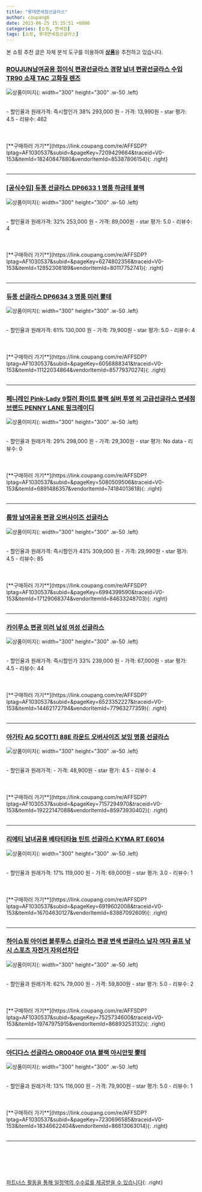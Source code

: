 ```yaml
---
title: "롯데면세점선글라스"
author: coupang6
date: 2023-06-25 15:35:51 +0800
categories: [쇼핑, 면세점]
tags: [쇼핑, 롯데면세점선글라스]
---
```


본 쇼핑 추천 글은 자체 분석 도구를 이용하여 [**상품**](https://link.coupang.com/a/bao1ui)을 추천하고 있습니다.

### [ROUJUN남여공용 접이식 편광선글라스 경량 남녀 편광선글라스 수입 TR90 소재 TAC 고화질 렌즈](https://link.coupang.com/re/AFFSDP?lptag=AF1030537&subid=&pageKey=7209429664&traceid=V0-153&itemId=18240847880&vendorItemId=85387806154)

![상품이미지](https://thumbnail7.coupangcdn.com/thumbnails/remote/230x230ex/image/vendor_inventory/2009/43438bd0e4130ee90d8f9accdb820c94b3daa490aeb1dcb57edbdb2f5824.jpg){: width="300" height="300" .w-50 .left}


<br>
- 할인율과 원래가격: 즉시할인가 38%  293,000   원
- 가격: 13,990원
- star 평가: 4.5
- 리뷰수: 462
<br>
<br>
<br>
<br>
[**구매하러 가기**](https://link.coupang.com/re/AFFSDP?lptag=AF1030537&subid=&pageKey=7209429664&traceid=V0-153&itemId=18240847880&vendorItemId=85387806154){: .right}
<br>
<br>

---

### [[공식수입] 듀퐁 선글라스 DP6633 1 명품 하금테 블랙](https://link.coupang.com/re/AFFSDP?lptag=AF1030537&subid=&pageKey=6274802356&traceid=V0-153&itemId=12852308189&vendorItemId=80117752741)

![상품이미지](https://thumbnail7.coupangcdn.com/thumbnails/remote/230x230ex/image/vendor_inventory/0447/6420e2aebdf312dd35fe21026ed0b974567570b77eba0dea57e96380e202.jpg){: width="300" height="300" .w-50 .left}


<br>
- 할인율과 원래가격: 32%  253,000   원
- 가격: 89,000원
- star 평가: 5.0
- 리뷰수: 4
<br>
<br>
<br>
<br>
[**구매하러 가기**](https://link.coupang.com/re/AFFSDP?lptag=AF1030537&subid=&pageKey=6274802356&traceid=V0-153&itemId=12852308189&vendorItemId=80117752741){: .right}
<br>
<br>

---

### [듀퐁 선글라스 DP6634 3 명품 미러 뿔테](https://link.coupang.com/re/AFFSDP?lptag=AF1030537&subid=&pageKey=6056888341&traceid=V0-153&itemId=11122034864&vendorItemId=85779370274)

![상품이미지](https://thumbnail9.coupangcdn.com/thumbnails/remote/230x230ex/image/vendor_inventory/2509/56c8467098fc3a30e1c2be210823260b3a6b35c4685741971a725c3084b9.jpg){: width="300" height="300" .w-50 .left}


<br>
- 할인율과 원래가격: 61%  130,000   원
- 가격: 79,900원
- star 평가: 5.0
- 리뷰수: 4
<br>
<br>
<br>
<br>
[**구매하러 가기**](https://link.coupang.com/re/AFFSDP?lptag=AF1030537&subid=&pageKey=6056888341&traceid=V0-153&itemId=11122034864&vendorItemId=85779370274){: .right}
<br>
<br>

---

### [페니레인 Pink-Lady 9컬러 화이트 블랙 실버 투명 외 고급선글라스 면세점브랜드 PENNY LANE 핑크레이디](https://link.coupang.com/re/AFFSDP?lptag=AF1030537&subid=&pageKey=5080509506&traceid=V0-153&itemId=6891486357&vendorItemId=74184013618)

![상품이미지](https://thumbnail10.coupangcdn.com/thumbnails/remote/230x230ex/image/vendor_inventory/023f/3ef902983675a8e721db961ca56a38aecb6e2c6a575142c2e70fc7bf4a91.jpg){: width="300" height="300" .w-50 .left}


<br>
- 할인율과 원래가격: 29%  298,000   원
- 가격: 29,300원
- star 평가: No data
- 리뷰수: 0
<br>
<br>
<br>
<br>
[**구매하러 가기**](https://link.coupang.com/re/AFFSDP?lptag=AF1030537&subid=&pageKey=5080509506&traceid=V0-153&itemId=6891486357&vendorItemId=74184013618){: .right}
<br>
<br>

---

### [룹땅 남여공용 편광 오버사이즈 선글라스](https://link.coupang.com/re/AFFSDP?lptag=AF1030537&subid=&pageKey=6994399590&traceid=V0-153&itemId=17129068374&vendorItemId=84633248703)

![상품이미지](https://thumbnail8.coupangcdn.com/thumbnails/remote/230x230ex/image/vendor_inventory/48ec/72069066d0a0d3c10aa0c0d8f32489eb9f9123879a31f9fec6b57d64a1a8.png){: width="300" height="300" .w-50 .left}


<br>
- 할인율과 원래가격: 즉시할인가 43%  309,000   원
- 가격: 29,990원
- star 평가: 4.5
- 리뷰수: 85
<br>
<br>
<br>
<br>
[**구매하러 가기**](https://link.coupang.com/re/AFFSDP?lptag=AF1030537&subid=&pageKey=6994399590&traceid=V0-153&itemId=17129068374&vendorItemId=84633248703){: .right}
<br>
<br>

---

### [카이루소 편광 미러 남성 여성 선글라스](https://link.coupang.com/re/AFFSDP?lptag=AF1030537&subid=&pageKey=6523352227&traceid=V0-153&itemId=14462172794&vendorItemId=77963277359)

![상품이미지](https://thumbnail6.coupangcdn.com/thumbnails/remote/230x230ex/image/vendor_inventory/76b4/65594cdc91d460216f7e77bfc83f55912c08ebf43086a968cec99a0dd609.jpg){: width="300" height="300" .w-50 .left}


<br>
- 할인율과 원래가격: 즉시할인가 33%  239,000   원
- 가격: 67,000원
- star 평가: 4.5
- 리뷰수: 44
<br>
<br>
<br>
<br>
[**구매하러 가기**](https://link.coupang.com/re/AFFSDP?lptag=AF1030537&subid=&pageKey=6523352227&traceid=V0-153&itemId=14462172794&vendorItemId=77963277359){: .right}
<br>
<br>

---

### [아가타 AG SCOTTI 88E 라운드 오버사이즈 보잉 명품 선글라스](https://link.coupang.com/re/AFFSDP?lptag=AF1030537&subid=&pageKey=7157294970&traceid=V0-153&itemId=19222147088&vendorItemId=85973930402)

![상품이미지](https://thumbnail10.coupangcdn.com/thumbnails/remote/230x230ex/image/vendor_inventory/74e1/8747f647533afe01e51c40a123f4ac5ebfefc186021fcfd5271c3912355f.jpg){: width="300" height="300" .w-50 .left}


<br>
- 할인율과 원래가격: 
- 가격: 48,900원
- star 평가: 4.5
- 리뷰수: 4
<br>
<br>
<br>
<br>
[**구매하러 가기**](https://link.coupang.com/re/AFFSDP?lptag=AF1030537&subid=&pageKey=7157294970&traceid=V0-153&itemId=19222147088&vendorItemId=85973930402){: .right}
<br>
<br>

---

### [리에티 남녀공용 베타티타늄 틴트 선글라스 KYMA RT E6014](https://link.coupang.com/re/AFFSDP?lptag=AF1030537&subid=&pageKey=6919602008&traceid=V0-153&itemId=16704630127&vendorItemId=83887092609)

![상품이미지](https://thumbnail6.coupangcdn.com/thumbnails/remote/230x230ex/image/vendor_inventory/4b01/f0a4b29d976ac72649ba2ea1bc26fe155e3adba848b2a860203dcba33816.jpg){: width="300" height="300" .w-50 .left}


<br>
- 할인율과 원래가격: 17%  119,000   원
- 가격: 69,000원
- star 평가: 3.0
- 리뷰수: 1
<br>
<br>
<br>
<br>
[**구매하러 가기**](https://link.coupang.com/re/AFFSDP?lptag=AF1030537&subid=&pageKey=6919602008&traceid=V0-153&itemId=16704630127&vendorItemId=83887092609){: .right}
<br>
<br>

---

### [하이쇼핑 아이썬 블루투스 선글라스 편광 변색 썬글라스 남자 여자 골프 낚시 스포츠 자전거 자외선차단](https://link.coupang.com/re/AFFSDP?lptag=AF1030537&subid=&pageKey=7525734600&traceid=V0-153&itemId=19747975915&vendorItemId=86893253132)

![상품이미지](https://thumbnail10.coupangcdn.com/thumbnails/remote/230x230ex/image/vendor_inventory/1e87/8bbfe59f271ffa9213fe7fbd1161557887062ede3782b6cd9605fb461c00.jpg){: width="300" height="300" .w-50 .left}


<br>
- 할인율과 원래가격: 62%  79,000   원
- 가격: 59,800원
- star 평가: 5.0
- 리뷰수: 2
<br>
<br>
<br>
<br>
[**구매하러 가기**](https://link.coupang.com/re/AFFSDP?lptag=AF1030537&subid=&pageKey=7525734600&traceid=V0-153&itemId=19747975915&vendorItemId=86893253132){: .right}
<br>
<br>

---

### [아디다스 선글라스 OR0040F 01A 블랙 아시안핏 뿔테](https://link.coupang.com/re/AFFSDP?lptag=AF1030537&subid=&pageKey=7230696585&traceid=V0-153&itemId=18346622404&vendorItemId=86613063014)

![상품이미지](https://thumbnail10.coupangcdn.com/thumbnails/remote/230x230ex/image/vendor_inventory/4f86/21a9a797d33ead36a685d22d791d9693553d5d25e6561430a3b820c7bef8.jpg){: width="300" height="300" .w-50 .left}


<br>
- 할인율과 원래가격: 13%  116,000   원
- 가격: 79,900원
- star 평가: 5.0
- 리뷰수: 1
<br>
<br>
<br>
<br>
[**구매하러 가기**](https://link.coupang.com/re/AFFSDP?lptag=AF1030537&subid=&pageKey=7230696585&traceid=V0-153&itemId=18346622404&vendorItemId=86613063014){: .right}
<br>
<br>

---
<br><br><br><br><br> [파트너스 활동을 통해 일정액의 수수료를 제공받을 수 있습니다](https://link.coupang.com/a/bao1ui){: .right}